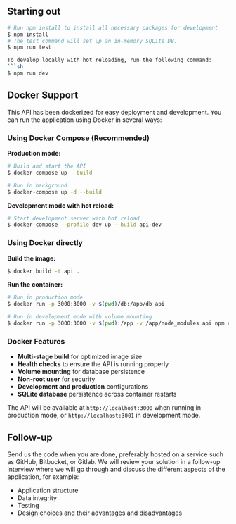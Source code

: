 ## Starting out

```sh
# Run npm install to install all necessary packages for development
$ npm install
# The test command will set up an in-memory SQLite DB.
$ npm run test

To develop locally with hot reloading, run the following command:
```sh
$ npm run dev
```

## Docker Support

This API has been dockerized for easy deployment and development. You can run the application using Docker in several ways:

### Using Docker Compose (Recommended)

**Production mode:**
```sh
# Build and start the API
$ docker-compose up --build

# Run in background
$ docker-compose up -d --build
```

**Development mode with hot reload:**
```sh
# Start development server with hot reload
$ docker-compose --profile dev up --build api-dev
```

### Using Docker directly

**Build the image:**
```sh
$ docker build -t api .
```

**Run the container:**
```sh
# Run in production mode
$ docker run -p 3000:3000 -v $(pwd)/db:/app/db api

# Run in development mode with volume mounting
$ docker run -p 3000:3000 -v $(pwd):/app -v /app/node_modules api npm run dev
```

### Docker Features

- **Multi-stage build** for optimized image size
- **Health checks** to ensure the API is running properly
- **Volume mounting** for database persistence
- **Non-root user** for security
- **Development and production** configurations
- **SQLite database** persistence across container restarts

The API will be available at `http://localhost:3000` when running in production mode, or `http://localhost:3001` in development mode.

## Follow-up
Send us the code when you are done, preferably hosted on a service such as GitHub, Bitbucket, or Gitlab. We will review your solution in a follow-up interview where we will go through and discuss the different aspects of the application, for example:
- Application structure
- Data integrity
- Testing
- Design choices and their advantages and disadvantages